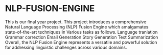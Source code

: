 # NLP-FUSION-ENGINE
This is our final year project.
This project introduces a comprehensive Natural 
Language Processing (NLP) Fusion Engine which amalgamates state-of-the-art 
techniques in Various tasks as follows.
Language tranlation
Grammar correction
Email Generation
Story Generation
Text Summarization
    Overall, the NLP Fusion Engine represents a versatile and powerful solution for 
addressing linguistic challenges across various domains.
